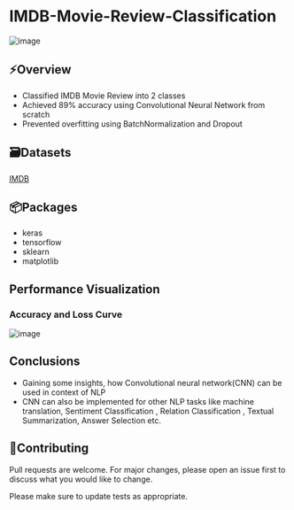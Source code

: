 # IMDB-Movie-Review-Classification
![image](https://user-images.githubusercontent.com/113231185/213904605-7879dc94-7bf5-4ccb-89e8-c94b2e263662.png)
## ⚡️Overview
- Classified IMDB Movie Review into 2 classes
- Achieved 89% accuracy using Convolutional Neural Network from scratch
- Prevented overfitting using BatchNormalization and Dropout

## 🗃️Datasets
[IMDB](https://keras.io/api/datasets/imdb/)

## 📦Packages
- keras
- tensorflow
- sklearn
- matplotlib

## Performance Visualization
### Accuracy and Loss Curve
![image](https://user-images.githubusercontent.com/113231185/213908496-e3b22717-dc0b-4bad-81b5-0eb326b41089.png)

## Conclusions
- Gaining some insights, how Convolutional neural network(CNN) can be used in context of NLP
- CNN can also be implemented for other NLP tasks like machine translation, Sentiment Classification , Relation Classification , Textual Summarization, Answer Selection etc.

## 👋Contributing

Pull requests are welcome. For major changes, please open an issue first
to discuss what you would like to change.

Please make sure to update tests as appropriate.
